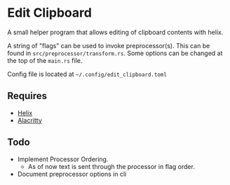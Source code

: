 # Edit Clipboard

A small helper program that allows editing of clipboard contents with helix.

A string of "flags" can be used to invoke preprocessor(s). This can be found in `src/preprocessor/transform.rs`. Some options can be changed at the top of the `main.rs` file.

Config file is located at `~/.config/edit_clipboard.toml`

## Requires

- [Helix](https://helix-editor.com/)
- [Alacritty](https://alacritty.org/)

## Todo

- Implement Processor Ordering.
  - As of now text is sent through the processor in flag order.
- Document preprocessor options in cli
